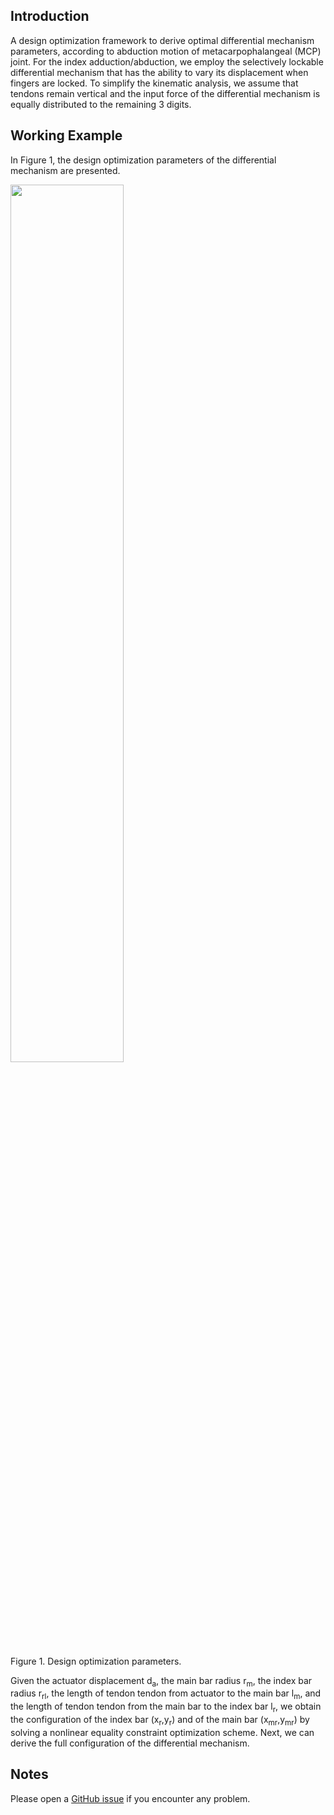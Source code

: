 ## Introduction

A design optimization framework to derive optimal differential mechanism parameters, according to abduction motion of metacarpophalangeal (MCP) joint. For the index adduction/abduction, we employ the selectively lockable differential mechanism that has the ability to vary its displacement when fingers are locked. To simplify the kinematic analysis, we assume that tendons remain vertical and the input force of the differential mechanism is equally distributed to the remaining 3 digits.

## Working Example

In Figure 1, the design optimization parameters of the differential mechanism are presented.

<img src="https://github.com/OpenBionics/Anthropomorphic-Robot-Hands/blob/master/Media/whiffletreeOptimization.png" width="60%" height="60%" />

Figure 1. Design optimization parameters.

Given the actuator displacement d<sub>a</sub>, the main bar radius r<sub>m</sub>, the index bar radius r<sub>rl</sub>, the length of tendon tendon from actuator to the main bar l<sub>m</sub>, and the length of tendon tendon from the main bar to the index bar l<sub>r</sub>, we obtain the configuration of the index bar (x<sub>r</sub>,y<sub>r</sub>) and of the main bar (x<sub>mr</sub>,y<sub>mr</sub>) by solving a nonlinear equality constraint optimization scheme. Next, we can derive the full configuration of the differential mechanism. 


## Notes

Please open a [GitHub issue](https://github.com/OpenBionics/Anthropomorphic-Robot-Hands/issues) if you encounter any problem.

